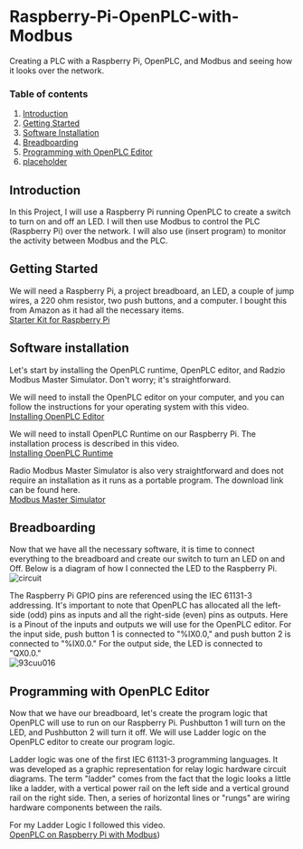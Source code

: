# Raspberry-Pi-OpenPLC-with-Modbus
Creating a PLC with a Raspberry Pi, OpenPLC, and Modbus and seeing how it looks over the network.

### Table of contents

1. [Introduction](#introduction)
2. [Getting Started](#starting)
3. [Software Installation](#software)
4. [Breadboarding](#breadboard)
5. [Programming with OpenPLC Editor](#openplc)
6. [placeholder](#summary)

## Introduction <a name="introduction">
In this Project, I will use a Raspberry Pi running OpenPLC to create a switch to turn on and off an LED. I will then use Modbus to control the PLC (Raspberry Pi) over the network. I will also use (insert program) to monitor the activity between Modbus and the PLC.

## Getting Started <a name="starting">
We will need a Raspberry Pi, a project breadboard, an LED, a couple of jump wires, a 220 ohm resistor, two push buttons, and a computer. I bought this from Amazon as it had all the necessary items.   
[Starter Kit for Raspberry Pi](https://www.amazon.com/FREENOVE-Ultimate-Raspberry-558-Page-Detailed/dp/B06W54L7B5/ref=sr_1_2?crid=137OMN2ITGV7Z&dib=eyJ2IjoiMSJ9.GZW428gjohLopQ4YjAL731KQlescXYe9p8UTtopiUVObrhS8zyO8TdGjMn0GaHB9i73Y5sl1RAIQ5ZBbgfnqsscUse9cfc0f0oSpxE2e2qAWFEvjztiRzOR_F9WexFCJoVMQeRvJc8ATG3jJLktPVzfIvX99O1t_9gQsXjk4CG4BrUFIV9jLh5Zepu05XoVcfOq5WKL2pdHLW2tAs6CqcLs34oHkRyw6IlbnukW7dHCSsx4h-0AOcm71h3F71mhdmPSAVVC3gso0o7oZF0Q9Kh8YGxceL6Rlg2MdZQUtDnw.FqbyPBW7yhmTjdwOh8kxuP8jc__tzGTqbGzE1V07lxw&dib_tag=se&keywords=Freenove+Ultimate+Starter+Kit+for+Raspberry+Pi+5+4+B+3+B%2B+400%2C+558-Page+Detailed+Tutorial%2C+Python+C+Java+Scratch+Code%2C+223+Items%2C+104+Projects&qid=1717290931&s=electronics&sprefix=freenove+ultimate+starter+kit+for+raspberry+pi+5+4+b+3+b%2B+400%2C+558-page+detailed+tutorial%2C+python+c+java+scratch+code%2C+223+items%2C+104+projects%2Celectronics%2C280&sr=1-2)

## Software installation <a name="software">
Let's start by installing the OpenPLC runtime, OpenPLC editor, and Radzio Modbus Master Simulator. Don't worry; it's straightforward.  

We will need to install the OpenPLC editor on your computer, and you can follow the instructions for your operating system with this video.  
[Installing OpenPLC Editor](https://youtu.be/iC5s4CEiOB4?si=wJh1vriMxQ14dKNB)

We will need to install OpenPLC Runtime on our Raspberry Pi. The installation process is described in this video.  
[Installing OpenPLC Runtime](https://youtu.be/Il0bCK5Luto?si=YuJfXPOuYSHyYUJl&t=669)

Radio Modbus Master Simulator is also very straightforward and does not require an installation as it runs as a portable program. The download link can be found here.  
[Modbus Master Simulator](https://en.radzio.dxp.pl/modbus-master-simulator/)

## Breadboarding <a name="breadboard">
Now that we have all the necessary software, it is time to connect everything to the breadboard and create our switch to turn an LED on and Off. Below is a diagram of how I connected the LED to the Raspberry Pi.  
![circuit](https://github.com/IzharSalvanaSyed/Raspberry-Pi-OpenPLC-with-Modbus/assets/156041933/cca5c8a6-d061-4761-975d-6f986cfde367)

The Raspberry Pi GPIO pins are referenced using the IEC 61131-3 addressing. It's important to note that OpenPLC has allocated all the left-side (odd) pins as inputs and all the right-side (even) pins as outputs. Here is a Pinout of the inputs and outputs we will use for the OpenPLC editor. For the input side, push button 1 is connected to "%IX0.0," and push button 2 is connected to "%IX0.0." For the output side, the LED is connected to "QX0.0."      
![93cuu016](https://github.com/IzharSalvanaSyed/Raspberry-Pi-OpenPLC-with-Modbus/assets/156041933/c70b7871-b893-4320-91ec-0fe224ca756e)

## Programming with OpenPLC Editor <a name="openplc">
Now that we have our breadboard, let's create the program logic that OpenPLC will use to run on our Raspberry Pi. Pushbutton 1 will turn on the LED, and Pushbutton 2 will turn it off. We will use Ladder logic on the OpenPLC editor to create our program logic.  

Ladder logic was one of the first IEC 61131-3 programming languages. It was developed as a graphic representation for relay logic hardware circuit diagrams. The term "ladder" comes from the fact that the logic looks a little like a ladder, with a vertical power rail on the left side and a vertical ground rail on the right side. Then, a series of horizontal lines or "rungs" are wiring hardware components between the rails.

For my Ladder Logic I followed this video.  
[OpenPLC on Raspberry Pi with Modbus](https://youtu.be/iC5s4CEiOB4?si=wJh1vriMxQ14dKNB))  

